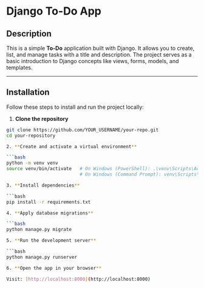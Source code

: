 # Django To-Do App

## Description

This is a simple **To-Do** application built with Django. It allows you to create, list, and manage tasks with a title and description. The project serves as a basic introduction to Django concepts like views, forms, models, and templates.

---

## Installation

Follow these steps to install and run the project locally:

1. **Clone the repository**

```bash
git clone https://github.com/YOUR_USERNAME/your-repo.git
cd your-repository

2. **Create and activate a virtual environment**

```bash
python -m venv venv
source venv/bin/activate   # On Windows (PowerShell): .\venv\Scripts\Activate.ps1
                           # On Windows (Command Prompt): venv\Scripts\activate.bat

3. **Install dependencies**

```bash
pip install -r requirements.txt

4. **Apply database migrations**

```bash
python manage.py migrate

5. **Run the development server**

```bash
python manage.py runserver

6. **Open the app in your browser**

Visit: [http://localhost:8000](http://localhost:8000)
